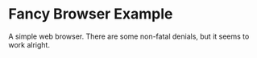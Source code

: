 # Fancy Browser Example

A simple web browser. There are some non-fatal denials, but it seems to work
alright.
